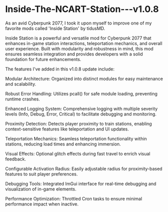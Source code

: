 # Inside-The-NCART-Station---v1.0.8
As an avid Cyberpunk 2077, I took it upon myself to improve one of my favorite mods called 'Inside Station' by tidusMD. 

Inside Station is a powerful and versatile mod for Cyberpunk 2077 that enhances in-game station interactions, teleportation mechanics, and overall user experience. Built with modularity and robustness in mind, this mod ensures seamless integration and provides developers with a solid foundation for future enhancements.


The features I've added in this v1.0.8 update include:  

Modular Architecture: Organized into distinct modules for easy maintenance and scalability.

Robust Error Handling: Utilizes pcall() for safe module loading, preventing runtime crashes.

Enhanced Logging System: Comprehensive logging with multiple severity levels (Info, Debug, Error, Critical) to facilitate debugging and monitoring.

Proximity Detection: Detects player proximity to train stations, enabling context-sensitive features like teleportation and UI updates.

Teleportation Mechanics: Seamless teleportation functionality within stations, reducing load times and enhancing immersion.

Visual Effects: Optional glitch effects during fast travel to enrich visual feedback.

Configurable Activation Radius: Easily adjustable radius for proximity-based features to suit player preferences.

Debugging Tools: Integrated ImGui interface for real-time debugging and visualization of in-game elements.

Performance Optimization: Throttled Cron tasks to ensure minimal performance impact when inactive.
